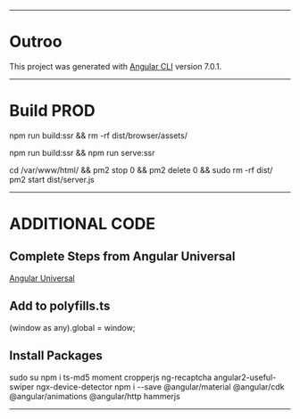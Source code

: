 ----------------------------------------------------------------------------------------------------

# Outroo

This project was generated with [Angular CLI](https://github.com/angular/angular-cli) version 7.0.1.

----------------------------------------------------------------------------------------------------

# Build PROD

<!-- [For GoogleCloudPlatform] -->
npm run build:ssr && rm -rf dist/browser/assets/

<!-- [compile & run on localhost] -->
npm run build:ssr && npm run serve:ssr

<!-- Cloud SSH -->
cd /var/www/html/ && pm2 stop 0 && pm2 delete 0 && sudo rm -rf dist/
pm2 start dist/server.js

----------------------------------------------------------------------------------------------------

# ADDITIONAL CODE

## Complete Steps from Angular Universal
[Angular Universal](https://angular.io/guide/universal)

## Add to polyfills.ts
(window as any).global = window;

## Install Packages
sudo su
npm i ts-md5 moment cropperjs ng-recaptcha angular2-useful-swiper ngx-device-detector
npm i --save @angular/material @angular/cdk @angular/animations @angular/http hammerjs

----------------------------------------------------------------------------------------------------
